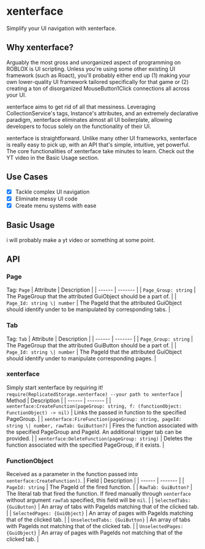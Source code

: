 # xenterface
Simplify your UI navigation with xenterface.

## Why xenterface?
Arguably the most gross and unorganized aspect of programming on ROBLOX is UI scripting. Unless you're using some other existing UI framework (such as Roact), you'll probably either end up (1) making your own lower-quality UI framework tailored specifically for that game or (2) creating a ton of disorganized MouseButton1Click connections all across your UI. 

xenterface aims to get rid of all that messiness. Leveraging CollectionService's tags, Instance's attributes, and an extremely declarative paradigm, xenterface eliminates almost all UI boilerplate, allowing developers to focus solely on the functionality of their UI.

xenterface is straightforward. Unlike many other UI frameworks, xenterface is really easy to pick up, with an API that's simple, intuitive, yet powerful. The core functionalities of xenterface take minutes to learn. Check out the YT video in the Basic Usage section.

## Use Cases
- [x] Tackle complex UI navigation
- [x] Eliminate messy UI code
- [x] Create menu systems with ease

## Basic Usage
i will probably make a yt video or something at some point.

## API
### Page
Tag: `Page`
| Attribute | Description |
| ------ | ------- |
| `Page_Group: string` | The PageGroup that the attributed GuiObject should be a part of. |
| `Page_Id: string \| number` | The PageId that the attributed GuiObject should identify under to be manipulated by corresponding tabs. |
### Tab
Tag: `Tab`
| Attribute | Description |
| ------ | ------- |
| `Page_Group: string` | The PageGroup that the attributed GuiButton should be a part of. |
| `Page_Id: string \| number` | The PageId that the attributed GuiObject should identify under to manipulate corresponding pages. |
### xenterface
Simply start xenterface by requiring it!
`require(ReplicatedStorage.xenterface) --your path to xenterface`
| Method | Description |
| ------ | ------- |
| `xenterface:CreateFunction(pageGroup: string, f: (functionObject: FunctionObject) -> nil)` | Links the passed in function to the specified PageGroup. |
| `xenterface:FireFunction(pageGroup: string, pageId: string \| number, rawTab: GuiButton?)` | Fires the function associated with the specified PageGroup and PageId. An additional trigger tab can be provided. |
| `xenterface:DeleteFunction(pageGroup: string)` | Deletes the function associated with the specified PageGroup, if it exists. |
### FunctionObject
Received as a parameter in the function passed into `xenterface:CreateFunction()`.
| Field | Description |
| ------ | ------- |
| `PageId: string` | The PageId of the fired function. |
| `RawTab: GuiButton?` | The literal tab that fired the function. If fired manually through `xenterface` without argument `rawTab` specified, this field will be `nil`. |
| `SelectedTabs: {GuiButton}` | An array of tabs with PageIds matching that of the clicked tab. |
| `SelectedPages: {GuiObject}` | An array of pages with PageIds matching that of the clicked tab. |
| `UnselectedTabs: {GuiButton}` | An array of tabs with PageIds not matching that of the clicked tab. |
| `UnselectedPages: {GuiObject}` | An array of pages with PageIds not matching that of the clicked tab. |